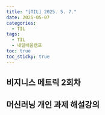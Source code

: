 ```yaml
---
title: "[TIL] 2025. 5. 7."
date: 2025-05-07
categories:
  - TIL
tags:
  - TIL
  - 내일배움캠프
toc: true
toc_sticky: true
---
```

## 비지니스 메트릭 2회차

## 머신러닝 개인 과제 해설강의
